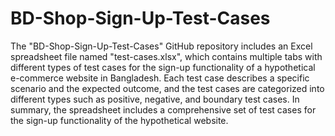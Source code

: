 # BD-Shop-Sign-Up-Test-Cases

The "BD-Shop-Sign-Up-Test-Cases" GitHub repository includes an Excel spreadsheet file named "test-cases.xlsx", which contains multiple tabs with different types of test cases for the sign-up functionality of a hypothetical e-commerce website in Bangladesh. Each test case describes a specific scenario and the expected outcome, and the test cases are categorized into different types such as positive, negative, and boundary test cases. In summary, the spreadsheet includes a comprehensive set of test cases for the sign-up functionality of the hypothetical website.
